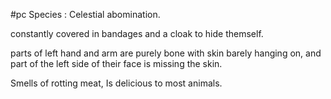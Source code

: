 #pc
Species : Celestial abomination.

constantly covered in bandages  and a cloak to hide themself.

parts of left hand and arm are purely bone with skin barely hanging on, and part of the left side of their face is missing the skin. 

Smells of rotting meat, Is delicious to most animals.

